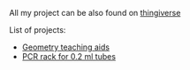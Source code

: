 All my project can be also found on [thingiverse]( https://www.thingiverse.com/awalach/designs)

List of projects:
* [Geometry teaching aids](geometry-teaching-aids/)
* [PCR rack for 0.2 ml tubes](PCR-rack-for-0.2-ml-tubes/)